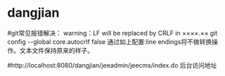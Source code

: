 # dangjian
#git常见报错解决：
warning：LF will be replaced by CRLF in ××××.×× 
	git config --global core.autocrlf false
	通过如上配置:line endings将不做转换操作。文本文件保持原来的样子。

#http://localhost:8080/dangjian/jeeadmin/jeecms/index.do  后台访问地址